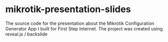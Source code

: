 # mikrotik-presentation-slides
The source code for the presentation about the Mikrotik Configuration Generator App I built for First Step Internet.  The project was created using reveal.js / backslide
